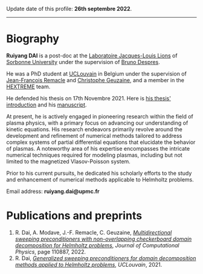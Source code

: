 <!---
dairy-life/dairy-life is a ✨ special ✨ repository because its `README.md` (this file) appears on your GitHub profile.
You can click the Preview link to take a look at your changes.
--->

Update date of this profile: **26th septembre 2022**.

---

# Biography

**Ruiyang DAI** is a post-doc at the [Laboratoire Jacques-Louis Lions](https://www.ljll.math.upmc.fr/) of [Sorbonne University](https://www.sorbonne-universite.fr/) under the supervision of [Bruno Despres](https://www.ljll.math.upmc.fr/despres/).

He was a PhD student at [UCLouvain](https://uclouvain.be/en/index.html) in Belgium under the supervision of [Jean-Francois Remacle](https://www.hextreme.eu/staff-members/913/) and [Christophe Geuzaine](https://people.montefiore.uliege.be/geuzaine/), and a member in the [HEXTREME](https://www.hextreme.eu/) team. 

He defended his thesis on 17th Novembre 2021. Here is [his thesis' introduction](https://www.fsa.uliege.be/cms/c_7439141/fr/generalized-sweeping-preconditioners-for-domain-decomposition-methods-applied-to-helmholtz-problems) and his [manuscript](https://orbi.uliege.be/handle/2268/260200).

<!---
Currently, he is working on models form plasmas physics, 
and his research interests lie in the broad area of kinetic equations. 
His main topic of study is the numerical methods of systems of partial differential equations that describe plasmas, such as the magnetized Vlasov-Poisson system.

Before he studied numerical methods for Helmholtz problems.
--->

At present, he is actively engaged in pioneering research within the field of plasma physics, with a primary focus on advancing our understanding of kinetic equations. His research endeavors primarily revolve around the development and refinement of numerical methods tailored to address complex systems of partial differential equations that elucidate the behavior of plasmas. A noteworthy area of his expertise encompasses the intricate numerical techniques required for modeling plasmas, including but not limited to the magnetized Vlasov-Poisson system.

Prior to his current pursuits, he dedicated his scholarly efforts to the study and enhancement of numerical methods applicable to Helmholtz problems.

Email address: __ruiyang.dai@upmc.fr__

# Publications and preprints

1.  R. Dai, A. Modave, J.-F. Remacle, C. Geuzaine, [*Multidirectional sweeping preconditioners with non-overlapping checkerboard domain decomposition for Helmholtz problems*](https://www.sciencedirect.com/science/article/pii/S0021999121007828), <em>Journal of Computational Physics</em>, page 110887, 2022.
2.  R. Dai, [*Generalized sweeping preconditioners for domain decomposition methods applied to Helmholtz problems*](https://dial.uclouvain.be/pr/boreal/object/boreal:258030), <em>UCLouvain</em>, 2021.

<!---
# Blog on github

His personal website is [here](https://dairy-life.github.io/) !

His blog on github is [here](https://github.com/dairy-life/blog) !
--->
